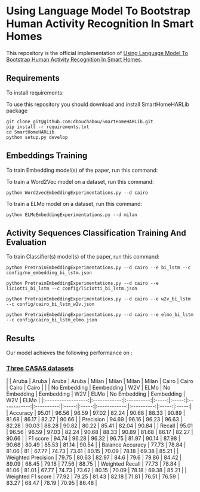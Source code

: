 # Using Language Model To Bootstrap Human Activity Recognition In Smart Homes

This repository is the official implementation of [Using Language Model To Bootstrap Human Activity Recognition In Smart Homes](https://arxiv.org/abs/2030.12345). 

## Requirements

To install requirements:

To use this repository you should download and install SmartHomeHARLib package

```setup
git clone git@github.com:dbouchabou/SmartHomeHARLib.git
pip install -r requirements.txt
cd SmartHomeHARLib
python setup.py develop
```

## Embeddings Training

To train Embedding model(s) of the paper, run this command:

To train a Word2Vec model on a dataset, run this command:
```w2v_train
python Word2vecEmbeddingExperimentations.py --d cairo
```

To train a ELMo model on a dataset, run this command:
```elmo_train
python ELMoEmbeddingExperimentations.py --d milan
```

## Activity Sequences Classification Training And Evaluation

To train Classifier(s) model(s) of the paper, run this command:

```classifier
python PretrainEmbeddingExperimentations.py --d cairo --e bi_lstm --c config/no_embedding_bi_lstm.json
```

```classifier_liciotti_train
python PretrainEmbeddingExperimentations.py --d cairo --e liciotti_bi_lstm --c config/liciotti_bi_lstm.json
```

```classifier_w2v_train
python PretrainEmbeddingExperimentations.py --d cairo --e w2v_bi_lstm --c config/cairo_bi_lstm_w2v.json
```

```classifier_elmo_train
python PretrainEmbeddingExperimentations.py --d cairo --e elmo_bi_lstm --c config/cairo_bi_lstm_elmo.json
```

## Results

Our model achieves the following performance on :

### [Three CASAS datasets](http://casas.wsu.edu/datasets/)

|                    |     Aruba    |    Aruba   | Aruba | Aruba |     Milan    |    Milan   | Milan | Milan |     Cairo    |    Cairo   | Cairo | Cairo |
|                    | No Embedding | Eembedding |  W2V  |  ELMo | No Embedding | Eembedding |  W2V  |  ELMo | No Embedding | Eembedding |  W2V  |  ELMo |
|:------------------:|:------------:|:----------:|:-----:|:-----:|:------------:|:----------:|:-----:|:-----:|:------------:|:----------:|:-----:|:-----:|
|      Accuracy      |     95.01    |    96.56   | 96.59 | 97.02 |     82.24    |    90.68   | 88.33 | 90.89 |     81.68    |    86.17   | 82.27 | 90.66 |
|      Precision     |     94.69    |    96.16   | 96.23 | 96.63 |     82.28    |    90.03   | 88.28 | 90.82 |     80.22    |    85.41   | 82.04 | 90.84 |
|       Recall       |     95.01    |    96.56   | 96.59 | 97.03 |     82.24    |    90.68   | 88.33 | 90.89 |     81.68    |    86.17   | 82.27 | 90.66 |
|      F1 score      |     94.74    |    96.28   | 96.32 | 96.75 |     81.97    |    90.14   | 87.98 | 90.68 |     80.49    |    85.53   | 81.14 | 90.54 |
|  Balance Accuracy  |     77.73    |    78.84   | 81.06 |   81  |     67.77    |    74.73   | 73.61 | 80.15 |     70.09    |    78.18   | 69.38 | 85.21 |
| Weighted Precision |     79.75    |    80.63   | 82.97 |  84.6 |     79.6     |    79.86   | 84.42 | 89.09 |     68.45    |    79.18   | 77.56 | 88.75 |
|   Weighted Recall  |     77.73    |    78.84   | 81.06 | 81.01 |     67.77    |    74.73   | 73.62 | 80.15 |     70.09    |    78.18   | 69.38 | 85.21 |
|  Weighted F1 score |     77.92    |    79.25   | 81.43 | 82.18 |     71.81    |    76.51   | 76.59 | 83.27 |     68.47    |    78.19   | 70.95 | 86.48 |

